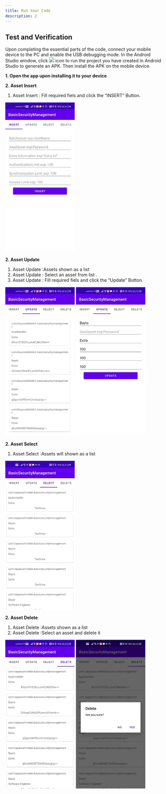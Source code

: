 ```yaml
---
title: Run Your Code
description: 2
---
```


<h2><strong>Test and Verification</strong></h2>
<p>Upon completing the essential parts of the code, connect your mobile device to the PC and enable the USB debugging mode. In the Android Studio window, click   <img style="width: 19.00px" src="https://raw.githubusercontent.com/bekiryavuzkoc/testRepo/gh-pages/assets/run_image.png" onclick="imageclick(src)">    icon to run the project you have created in Android Studio to generate an APK. Then install the APK on the mobile device.</p>

<p><strong>1. Open the app upon installing it to your device</strong></p>

<p><strong>2. Asset Insert</strong></p>

<ol type="1">
	<li>Asset Insert : Fill required fiels and click the “INSERT” Button.</li>
</ol>
<img style="width: 220.00px" src="https://github.com/bayarsahintekin0/testRepo/blob/gh-pages/assets/i.jpg" onclick="imageclick(src)"> 

<p><strong>2. Asset Update</strong></p>
<ol type="1">
  <li>Asset Update :Assets shown as a list</li>
  <li>Asset Update : Select an asset from list .</li>
	<li>Asset Update : Fill required fiels and click the “Update” Button.</li>
</ol>
<img style="width: 220.00px" src="https://github.com/bayarsahintekin0/testRepo/blob/gh-pages/assets/u1.jpg" onclick="imageclick(src)"> <img style="width: 220.00px" src="https://github.com/bayarsahintekin0/testRepo/blob/gh-pages/assets/u2.jpg" onclick="imageclick(src)"> 

<p><strong>2. Asset Select</strong></p>
<ol type="1">
	<li>Asset Select :Assets will shown as a list</li>
</ol>
<img style="width: 220.00px" src="https://github.com/bayarsahintekin0/testRepo/blob/gh-pages/assets/s.jpg" onclick="imageclick(src)"> 

<p><strong>2. Asset Delete</strong></p>
<ol type="1">
	<li>Asset Delete :Assets shown as a list</li>
  <li>Asset Delete :Select an asset and delete it</li>
</ol>
<img style="width: 220.00px" src="https://github.com/bayarsahintekin0/testRepo/blob/gh-pages/assets/d1.jpg" onclick="imageclick(src)"> <img style="width: 220.00px" src="https://github.com/bayarsahintekin0/testRepo/blob/gh-pages/assets/d2.jpg" onclick="imageclick(src)"> 



